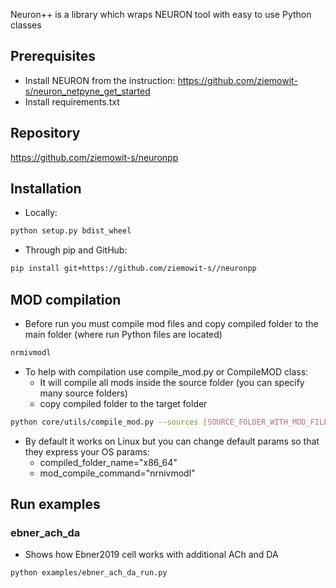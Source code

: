 Neuron++ is a library which wraps NEURON tool with easy to use Python classes

## Prerequisites

* Install NEURON from the instruction: https://github.com/ziemowit-s/neuron_netpyne_get_started
* Install requirements.txt

## Repository

https://github.com/ziemowit-s/neuronpp

## Installation

* Locally:
```bash
python setup.py bdist_wheel
```

* Through pip and GitHub:
```bash
pip install git+https://github.com/ziemowit-s//neuronpp
```

## MOD compilation
* Before run you must compile mod files and copy compiled folder to the main folder (where run Python files are located)
```bash
nrmivmodl
```

* To help with compilation use compile_mod.py or CompileMOD class:
  * It will compile all mods inside the source folder (you can specify many source folders)
  * copy compiled folder to the target folder 
```bash
python core/utils/compile_mod.py --sources [SOURCE_FOLDER_WITH_MOD_FILES] --target [TARGET_FOLDER]
``` 
  * By default it works on Linux but you can change default params so that they express your OS params:
    * compiled_folder_name="x86_64"
    * mod_compile_command="nrnivmodl"


## Run examples

### ebner_ach_da
* Shows how Ebner2019 cell works with additional ACh and DA 
```bash
python examples/ebner_ach_da_run.py
```